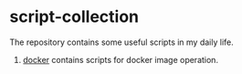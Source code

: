# script-collection
The repository contains some useful scripts in my daily life.

1. [docker](./docker) contains scripts for docker image operation.
